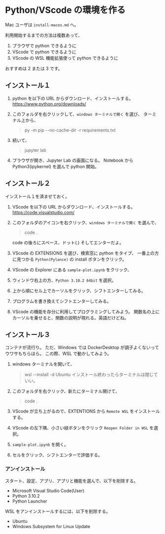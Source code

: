 # Python/VScode の環境を作る

Mac ユーザは `install-macos.md` へ。

利用開始するまでの方法は複数あって、

1. ブラウザで python できるように
2. VScode で python できるように
3. VScode の WSL 機能拡張使って python できるように

おすすめは 2 または 3 です。

## インストール１

1. python を以下の URL からダウンロード、インストールする。
https://www.python.org/downloads/

2. このフォルダを右クリックして、`windows ターミナルで開く` を選び、
   ターミナル上から、

    > py -m pip --no-cache-dir -r requirements.txt

3. 続いて、

   > jupyter lab

4. ブラウザが開き、Jupyter Lab の画面になる。
   Notebook から Python3(ipykernel) を選んで python 開始。


## インストール２

インストール１を済ませておく。

1. VScode を以下の URL からダウンロード、インストールする。
https://code.visualstudio.com/

2. このフォルダのアイコンを右クリック、`windows ターミナルで開く` を選んで、

   > code .

   code の後ろにスペース、ドット(.) そしてエンターだよ。

3. VScode の EXTENSIONS を選び、検索窓に python をタイプ、
   一番上の方に見つかる `Python(Pylance)` の install ボタンをクリック。

4. VScode の Explorer にある `sample-plot.ipynb` をクリック、

5. ウィンドウ右上の方、`Python 3.10.2 64bit` を選択。

6. 上から順にセル上でカーソルをクリック、シフトエンターしてみる。

7. プログラムを書き換えてシフトエンターしてみる。

8. VScode の機能を存分に利用してプログラミングしてみよう。
   関数名の上にカーソルを乗せると、関数の説明が現れる。英語だけどね。

## インストール３

コンテナが流行り。
ただ、Windows では DockerDesktop が調子よくないってウワサもちらほら。
この際、WSL で動かしてみよう。

1. windows ターミナルを開いて、
    > wsl --install -d Ubuntu
   インストール終わったらターミナルは閉じていい。

2. このフォルダを右クリック、新たにターミナル開けて、
   > code .

3. VScode が立ち上がるので、EXTENTIONS から `Remote WSL` をインストールする。

4. VScode の左下隅、小さい緑ボタンをクリック `Reopen Folder in WSL` を選択。

5. `sample-plot.ipynb` を開く。

6. セルをクリック、シフトエンターで評価する。

### アンインストール

スタート、設定、アプリ、アプリと機能を選んで、以下を削除する。

* Microsoft Visual Studio Code(User)
* Python 3.10.2
* Python Launcher

WSL をアンインストールするには、以下を削除する。

* Ubuntu
* Windows Subsystem for Linux Update
